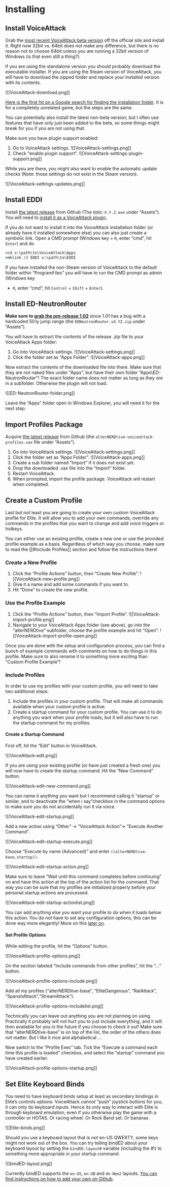 ﻿# Installing

## Install VoiceAttack

Grab the [most recent VoiceAttack beta
version](https://voiceattack.com/#download-1) off the official site and install
it. Right now 32bit vs. 64bit does not make any difference, but there is no
reason not to choose 64bit unless you are running a 32bit version of Windows (is
that even still a thing?).

If you are using the standalone version you should probably download the
executable installer. If you are using the Steam version of VoiceAttack, you
will have to download the zipped folder and replace your installed version with
its contents.

![[VoiceAttack-download.png]]

[Here is the first hit on a Google search for finding the installation
folder](https://steamcommunity.com/sharedfiles/filedetails/?id=760447682). It is
for a completely unrelated game, but the steps are the same.

You can potentially also install the latest non-beta version; but I often use
features that have only just been added to the beta, so some things might break
for you if you are not using that.

Make sure you have plugin support enabled:

1. Go to VoiceAttack settings. ![[VoiceAttack-settings.png]]
1. Check “enable plugin support”. ![[VoiceAttack-settings-plugin-support.png]]

While you are there, you might also want to enable the automatic update checks
(Note: those settings do not exist in the Steam version).

![[VoiceAttack-settings-updates.png]]

## Install EDDI

Install [the latest release](https://github.com/EDCD/EDDI/releases/latest) from
Github (The `EDDI-X.Y.Z.exe` under “Assets”). You will need to [install it as a
VoiceAttack
plugin](https://github.com/EDCD/EDDI/wiki/VoiceAttack-Integration#using-eddi-with-voiceattack).

If you do not want to install it into the VoiceAttack installation folder (or
already have it installed somewhere else) you can also just create a symbolic
link. Open a CMD prompt (Windows key + `R`, enter “cmd”, hit `Enter`) and do

```cmd
>cd x:\path\to\VoiceAttack\Apps
>mklink /J EDDI x:\path\to\EDDI
```

If you have installed the non-Steam version of VoiceAttack to the default folder
within “ProgramFiles” you will have to run the CMD prompt as admin (Windows key
+ `R`, enter “cmd”, hit `Control` + `Shift` + `Enter`).

## Install ED-NeutronRouter

**Make sure to [grab the pre-release
1.02](https://github.com/sc-pulgan/ED-NeutronRouter/releases/tag/1.02)** since
1.01 has a bug with a hardcoded 50 ly jump range (the
`EDNeutronRouter.vX.YZ.zip` under “Assets”).

You will have to extract the contents of the release .zip file to your
VoiceAttack Apps folder:

1. Go into VoiceAttack settings. ![[VoiceAttack-settings.png]]
1. Click the folder set as “Apps Folder”. ![[VoiceAttack-apps.png]]

Now extract the contents of the downloaded file into there. Make sure that they
are not naked files under “Apps”, but have their own folder
“Apps\ED-NeutronRouter”! The exact folder name does not matter as long as they
_are_ in a subfolder. Otherwise the plugin will not load.

![[ED-NeutronRouter-folder.png]]

Leave the “Apps” folder open in Windows Explorer, you will need it for the next step.

## Import Profiles Package

Acquire [the latest
release](https://github.com/alterNERDtive/VoiceAttack-profiles/releases/latest)
from Github (the `alterNERDtive-voiceattack-profiles.vax` file under “Assets”).

1. Go into VoiceAttack settings. ![[VoiceAttack-settings.png]]
1. Click the folder set as “Apps Folder”. ![[VoiceAttack-apps.png]]
1. Create a sub folder named “Import” if it does not exist yet.
1. Drop the downloaded .vax file into the “Import” folder.
1. Restart VoiceAttack.
1. When prompted, import the profile package. VoiceAttack will restart when completed.

## Create a Custom Profile

Last but not least you are going to create your own custom VoiceAttack profile
for Elite. It will allow you to add your own commands, override any commands in
the profiles that you want to change and add voice triggers or hotkeys.

You can either use an existing profile, create a new one or use the provided
profile example as a basis. Regardless of which way you choose, make sure to
read the [[#Include Profiles]] section and follow the instructions there!

### Create a New Profile

1. Click the “Profile Actions” button, then “Create New Profile”.
   ![[VoiceAttack-new-profile.png]]
1. Give it a name and add some commands if you want to.
1. Hit “Done” to create the new profile.

### Use the Profile Example

1. Click the “Profile Actions” button, then “Import Profile”.
   ![[VoiceAttack-import-profile.png]]
1. Navigate to your VoiceAttack Apps folder (see above), go into the
   “alterNERDtive” subfolder, choose the profile example and hit “Open”.
   ![[VoiceAttack-import-profile-open.png]]

Once you are done with the setup and configuration process, you can find a bunch
of example commands with comments on how to do things in this profile. Make sure
to also rename it to something more exciting than “Custom Profile Example”!

### Include Profiles

In order to use my profiles with your custom profile, you will need to take two
additional steps:

1. Include the profiles in your custom profile. That will make all commands
   available when your custom profile is active.
1. Create a startup command for your custom profile. You can use it to do
   anything you want when your profile loads, but it will also have to run the
   startup command for my profiles.

#### Create a Startup Command

First off, hit the “Edit” button in VoiceAttack.

![[VoiceAttack-edit.png]]

If you are using your existing profile (or have just created a fresh one) you
will now have to create the startup command. Hit the “New Command” button.

![[VoiceAttack-edit-new-command.png]]

You can name it anything you want but I recommend calling it “startup” or
similar, and to deactivate the “when i say”checkbox in the command options to
make sure you do not accidentally run it via voice.

![[VoiceAttack-edit-startup.png]]

Add a new action using “Other” → “VoiceAttack Action”→ “Execute Another Command”.

![[VoiceAttack-edit-startup-execute.png]]

Choose “Execute by name (Advanced)” and enter `((alterNERDtive-base.startup))`.

![[VoiceAttack-edit-startup-action.png]]

Make sure to leave “Wait until this command completes before continuing” on and
have this action at the top of the action list for the command. That way you can
be sure that my profiles are initialized properly before your personal startup
actions are processed.

![[VoiceAttack-edit-startup-actionlist.png]]

You can add anything else you want your profile to do when it loads below this
action. You do not have to set any configuration options, this can be done way
more elegantly! More on this [later on](general.md#settings).

#### Set Profile Options

While editing the profile, hit the “Options” button.

![[VoiceAttack-profile-options.png]]

On the section labeled “Include commands from other profiles”, hit the “…”
button.

![[VoiceAttack-profile-options-include.png]]

Add all my profiles (“alterNERDtive-base”, “EliteDangerous”, “RatAttack”,
“SpanshAttack”,“StreamAttack”).

![[VoiceAttack-profile-options-includelist.png]]

Technically you can leave out anything you are not planning on using.
Practically it probably will not hurt you to just include everything, and it
will then available for you in the future if you choose to check it out! Make
sure that “alterNERDtive-base” is on top of the list, the order of the others
does not matter. But I like it nice and alphabetical …

Now switch to the “Profile Exec” tab. Tick the “Execute a command each time this 
profile is loaded” checkbox, and select the “startup” command you have created 
earlier.

![[VoiceAttack-profile-options-startup.png]]

## Set Elite Keyboard Binds

You need to have keyboard binds setup at least as secondary bindings in Elite’s
controls options. VoiceAttack _cannot_ “push” joystick buttons for you, it can
only do keyboard inputs. Hence its only way to interact with Elite is through
keyboard emulation, even if you otherwise play the game with a controller or
HOTAS. Or racing wheel. Or Rock Band set. Or bananas.

![[Elite-binds.png]]

Should you use a keyboard layout that is _not_ en-US QWERTY, some keys might not
work out of the box. You can try telling bindED about your keyboard layout by
setting the `bindED.layout#` variable (including the \#!) to something more
appropriate in your startup command.

![[bindED-layout.png]]

Currently bindED supports the `en-US`, `en-GB` and `de-Neo2` layouts. [You can
find instructions on how to add your own on
Github](https://github.com/alterNERDtive/bindED/wiki/Keyboard-Layouts).
